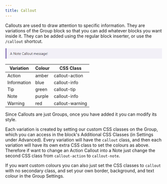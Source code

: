 ```yaml
---
title: Callout
---
```


Callouts are used to draw attention to specific information. They are variations of the Group block so that you can add whatever blocks you want inside it. They can be added using the regular block inserter, or use the `/callout` shortcut.

![Callout Note](assets/img/callout-note.png)

| Variation | Colour | CSS Class |
|-----------|--------|-----------|
| Action | amber | callout-action |
| Information | blue | callout-info |
| Tip | green | callout-tip |
| Note | purple | callout-info |
| Warning | red | callout-warning |

Since Callouts are just Groups, once you have added it you can modify its style.

Each variation is created by setting our custom CSS classes on the Group, which you can access in the block's Additional CSS Classes (in Settings under Advanced). Every variation will have the `callout` class, and then each variation will have its own extra CSS class to set the colours as above. Therefore if want to change an Action Callout into a Note just change the second CSS class from `callout-action` to `callout-note`.

If you want custom colours you can also just set the CSS classes to `callout` with no secondary class, and set your own border, background, and text colour in the Group Settings.
